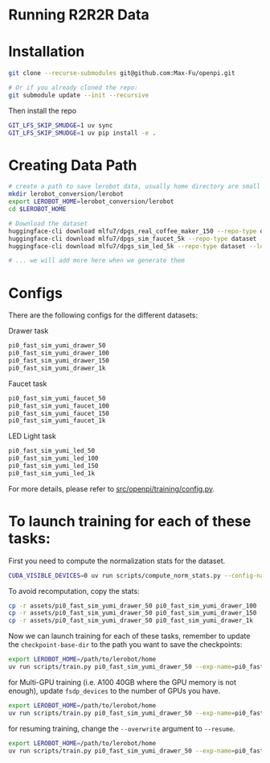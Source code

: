 # Running R2R2R Data

# Installation

```bash
git clone --recurse-submodules git@github.com:Max-Fu/openpi.git

# Or if you already cloned the repo:
git submodule update --init --recursive
```

Then install the repo

```bash
GIT_LFS_SKIP_SMUDGE=1 uv sync
GIT_LFS_SKIP_SMUDGE=1 uv pip install -e .
```

# Creating Data Path 

```bash
# create a path to save lerobot data, usually home directory are small
mkdir lerobot_conversion/lerobot 
export LEROBOT_HOME=lerobot_conversion/lerobot
cd $LEROBOT_HOME

# Download the dataset
huggingface-cli download mlfu7/dpgs_real_coffee_maker_150 --repo-type dataset --local-dir dpgs_real_coffee_maker_150
huggingface-cli download mlfu7/dpgs_sim_faucet_5k --repo-type dataset --local-dir dpgs_sim_faucet_5k
huggingface-cli download mlfu7/dpgs_sim_led_5k --repo-type dataset --local-dir dpgs_sim_led_5k

# ... we will add more here when we generate them
```

# Configs 
There are the following configs for the different datasets:

Drawer task
```bash 
pi0_fast_sim_yumi_drawer_50
pi0_fast_sim_yumi_drawer_100
pi0_fast_sim_yumi_drawer_150
pi0_fast_sim_yumi_drawer_1k
```

Faucet task
```bash 
pi0_fast_sim_yumi_faucet_50
pi0_fast_sim_yumi_faucet_100
pi0_fast_sim_yumi_faucet_150
pi0_fast_sim_yumi_faucet_1k
```

LED Light task
```bash
pi0_fast_sim_yumi_led_50
pi0_fast_sim_yumi_led_100
pi0_fast_sim_yumi_led_150
pi0_fast_sim_yumi_led_1k
```

For more details, please refer to [src/openpi/training/config.py](src/openpi/training/config.py).

# To launch training for each of these tasks: 

First you need to compute the normalization stats for the dataset. 

```bash
CUDA_VISIBLE_DEVICES=0 uv run scripts/compute_norm_stats.py --config-name pi0_fast_sim_yumi_drawer_50
```
To avoid recomputation, copy the stats: 
```bash
cp -r assets/pi0_fast_sim_yumi_drawer_50 pi0_fast_sim_yumi_drawer_100
cp -r assets/pi0_fast_sim_yumi_drawer_50 pi0_fast_sim_yumi_drawer_150
cp -r assets/pi0_fast_sim_yumi_drawer_50 pi0_fast_sim_yumi_drawer_1k
```

Now we can launch training for each of these tasks, remember to update the `checkpoint-base-dir` to the path you want to save the checkpoints: 
```bash
export LEROBOT_HOME=/path/to/lerobot/home
uv run scripts/train.py pi0_fast_sim_yumi_drawer_50 --exp-name=pi0_fast_sim_yumi_drawer_50 --checkpoint-base-dir /path/to/checkpoint-base-dir --overwrite --fsdp_devices 1
```

for Multi-GPU training (i.e. A100 40GB where the GPU memory is not enough), update `fsdp_devices` to the number of GPUs you have. 
```bash
export LEROBOT_HOME=/path/to/lerobot/home
uv run scripts/train.py pi0_fast_sim_yumi_drawer_50 --exp-name=pi0_fast_sim_yumi_drawer_50 --checkpoint-base-dir /path/to/checkpoint-base-dir --overwrite --fsdp_devices 2
```

for resuming training, change the `--overwrite` argument to `--resume`. 
```bash
export LEROBOT_HOME=/path/to/lerobot/home
uv run scripts/train.py pi0_fast_sim_yumi_drawer_50 --exp-name=pi0_fast_sim_yumi_drawer_50 --checkpoint-base-dir /path/to/checkpoint-base-dir --resume --fsdp_devices 1
```


